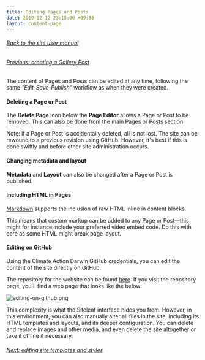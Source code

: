 ```yaml
---
title: Editing Pages and Posts
date: 2019-12-12 23:18:00 +09:30
layout: content-page
---
```


###### [Back to the site user manual](/administration/)

###### [Previous: creating a Gallery Post](/creating-a-gallery-post/)

The content of Pages and Posts can be edited at any time, following the same *"Edit-Save-Publish"* workflow as when they were created.

#### Deleting a Page or Post

The **Delete Page** icon below the **Page Editor** allows a Page or Post to be removed. This can also be done from the main Pages or Posts section.

Note: if a Page or Post is accidentally deleted, all is not lost. The site can be rewound to a previous revision using GitHub. However, it's best if this is done swiftly and before other site administration occurs.

#### Changing metadata and layout

**Metadata** and **Layout** can also be changed after a Page or Post is published.

#### Including HTML in Pages

[Markdown](https://en.wikipedia.org/wiki/Markdown) supports the inclusion of raw HTML inline in content blocks.

This means that custom markup can be added to any Page or Post—this might for instance include your preferred video embed code. Do this with care as some HTML might break page layout.

<script type="text/javascript">
   console.log("Test!");
</script>

#### Editing on GitHub

Using the Climate Action Darwin GitHub credentials, you can edit the content of the site directly on GitHub.

The repository for the website can be found [here](https://github.com/climateactiondarwin/climateactiondarwin.github.io). If you visit the repository page, you'll find a web page that looks like the below: 

![editing-on-github.png](/uploads/editing-on-github.png)

This complexity is what the Siteleaf interface hides you from. However, in this environment, you can also manually alter all files in the site, including its HTML templates and layouts, and its deeper configuration. You can delete and replace images and other media, and even delete the site altogether or take it offline if necessary.

###### [Next: editing site templates and styles](/editing-site-templates-and-styles/)
